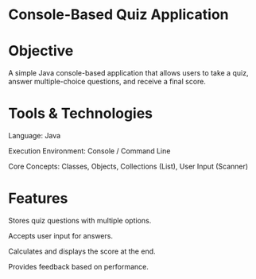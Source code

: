 # Console-Based Quiz Application
# Objective

A simple Java console-based application that allows users to take a quiz, answer multiple-choice questions, and receive a final score.

# Tools & Technologies

Language: Java

Execution Environment: Console / Command Line

Core Concepts: Classes, Objects, Collections (List), User Input (Scanner)

 # Features

Stores quiz questions with multiple options.

Accepts user input for answers.

Calculates and displays the score at the end.

Provides feedback based on performance.
